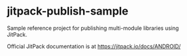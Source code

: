 # jitpack-publish-sample

Sample reference project for publishing multi-module libraries using JitPack.

Official JitPack documentation is at https://jitpack.io/docs/ANDROID/